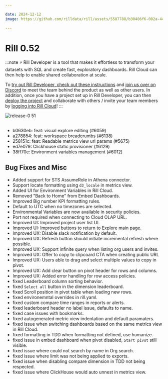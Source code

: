 ```yaml
---

date: 2024-12-12
image: https://github.com/rilldata/rill/assets/5587788/b30486f6-002a-445d-8a1b-955b6ec0066d

---
```


# Rill 0.52 

:::note
⚡ Rill Developer is a tool that makes it effortless to transform your datasets with SQL and create fast, exploratory dashboards. Rill Cloud can then help to enable shared collaboration at scale.

To [try out Rill Developer, check out these instructions](/home/install) and [join us over on Discord](https://bit.ly/3bbcSl9) to meet the team behind the product as well as other users. In addition, once you have a project set up in Rill Developer, you can then [deploy the project](/deploy/deploy-dashboard) and collaborate with others / invite your team members by [logging into Rill Cloud](https://ui.rilldata.com)!
:::

![release-0 51](<https://cdn.rilldata.com/docs/release-notes/release051.gif>)

## 

##

##
- b0630eb: feat: visual explore editing (#6059)
- a278854: feat: workspace breadcrumbs (#6138)
- 258151c: feat: Readable metrics view url params (#5675)
- ed7e079: Clickhouse static provisioner (#6129)
- 38ff70e: Environment variables management (#6012)

## Bug Fixes and Misc
- Added support for STS AssumeRole in Athena connector.
- Support locate formatting using `d3_locale` in metrics view.
- Added UI for Environment Variables in Rill Cloud.
- Removed "Back to Home" from Embed Dashboards.
- Improved Big number KPI formatting rules.
- Default to UTC when no timezones are selected.
- Environmental Variables are now available in security policies.
- Port not required when connecting to Cloud OLAP URL.
- Improved UI: Improved project user list UI.
- Improved UI: Improved buttons to return to Explore main page.
- Improved UX: Disable slack notification by default.
- Improved UX: Refresh button should initiate incremental refresh where possible.
- Improved UX: Support infinite query when listing org users and invites.
- Improved UX: Offer to copy to clipcoard CTA when creating public URL
- Improved UX: Users able to drag and select multiple values to copy in pivot.
- Improved UX: Add clear button on pivot header for rows and columns.
- Improved UX: Added error handling for row access policies.
- fixed Leaderboard column sorting behavior.
- fixed `Select all` button in the dimension leaderboard.
- fixed Scroll position in pivot table when loading new rows. 
- fixed environemntal overrides in rill.yaml.
- fixed custom compare time ranges in reports or alerts.
- fixed leaderboard header no label issue, defaults to name.
- fixed case issues with bookmarks.
- fixed autogenerated metric view indentation and default paramaters.
- fixed issue when switching dashboards based on the same metrics view in Rill Cloud.
- fixed formatting in TDD when formatting not defined, use humanize.
- fixed issue in embed dashboard when pivot disabled, `Start pivot` still visible.
- fixed issue where could not search by name in Org search.
- fixed issue where limit was not being applied to exports.
- fixed issue when disabling compare dimension in TDD not being respected.
- fixed issue where ClickHouse would auto unnest in metrics view.